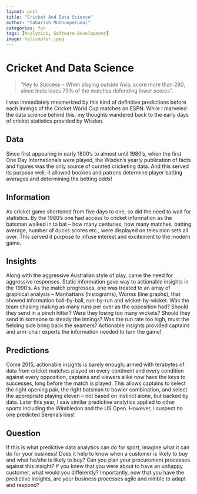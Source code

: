 ```yaml
---
layout: post
title: "Cricket And Data Science"
author: "Sabarish Muthumperumal"
categories: fun
tags: [Analytics, Software Development]
image: helicopter.jpeg
---
```


# Cricket And Data Science

> “Key to Success – When playing outside Asia, score more than 280, since India loses 73% of the matches defending lower scores”.

I was immediately mesmerized by this kind of definitive predictions before each innings of the Cricket World Cup matches on ESPN. While I marveled the data science behind this, my thoughts wandered back to the early days of cricket statistics provided by Wisden.


## Data
Since first appearing in early 1800’s to almost until 1980’s, when the first One Day Internationals were played, the Wisden’s yearly publication of facts and figures was the only source of curated cricketing data. And this served its purpose well; it allowed bookies and patrons determine player batting averages and determining the betting odds!

## Information
As cricket game shortened from five days to one, so did the need to wait for statistics. By the 1980’s one had access to cricket information as the batsman walked in to bat – how many centuries, how many matches, batting average, number of ducks scores etc., were displayed on television sets all over. This served it purpose to infuse interest and excitement to the modern game.

## Insights
Along with the aggressive Australian style of play, came the need for aggressive responses. Static information gave way to actionable insights in the 1990’s. As the match progresses, one was treated to an array of graphical analysis – Manhattans (histograms), Worms (line graphs), that showed information ball-by-ball, run-by-run and wicket-by-wicket. Was the team chasing making as many runs per over as the opposition had? Should they send in a pinch hitter? Were they losing too many wickets? Should they send in someone to steady the innings? Was the run rate too high, must the fielding side bring back the seamers? Actionable insights provided captains and arm-chair experts the information needed to turn the game!

## Predictions
Come 2015, actionable insights is barely enough; armed with terabytes of data from cricket matches played on every continent and every condition against every opposition, captains and viewers alike now have the keys to successes, long before the match is played. This allows captains to select the right opening pair, the right batsman to bowler combination, and select the appropriate playing eleven – not based on instinct alone, but backed by data.
Later this year, I saw similar predictive analytics applied to other sports including the Wimbledon and the US Open. However, I suspect no one predicted Serena’s loss!

## Question
If this is what predictive data analytics can do for sport, imagine what it can do for your business! Does it help to know when a customer is likely to buy and what he/she is likely to buy? Can you plan your procurement processes against this insight? If you knew that you were about to have an unhappy customer, what would you differently?
Importantly, now that you have the predictive insights, are your business processes agile and nimble to adapt and respond?